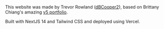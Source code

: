 
This website was made by Trevor Rowland ([dBCooper2](https://github.com/dBCooper2)), based on Brittany Chiang's amazing [v5 portfolio](https://brittanychiang.com/).

Built with NextJS 14 and Tailwind CSS and deployed using Vercel.
